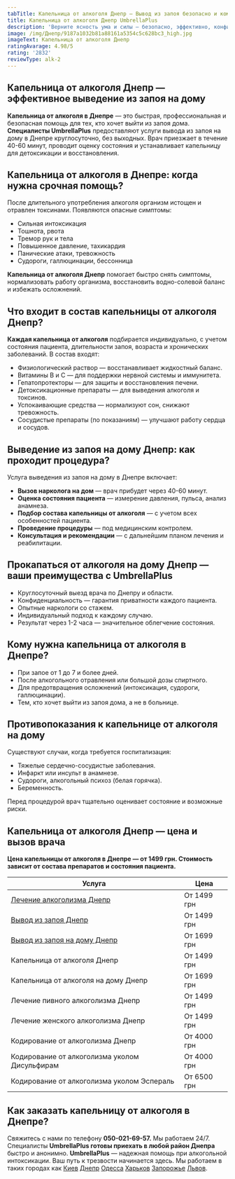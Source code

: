 ```yaml
---
tabTitle: Капельница от алкоголя Днепр — Вывод из запоя безопасно и комфортно
title: Капельница от алкоголя Днепр UmbrellaPlus
description: 'Верните ясность ума и силы — безопасно, эффективно, конфиденциально!'
image: /img/Днепр/9187a1032b81a88161a5354c5c628bc3_high.jpg
imageText: Капельница от алкоголя Днепр
ratingAvarage: 4.98/5
rating: '2832'
reviewType: alk-2
---
```


## Капельница от алкоголя Днепр — эффективное выведение из запоя на дому

**Капельница от алкоголя в Днепре** — это быстрая, профессиональная и безопасная помощь для тех, кто хочет выйти из запоя дома. **Специалисты UmbrellaPlus** предоставляют услуги вывода из запоя на дому в Днепре круглосуточно, без выходных. Врач приезжает в течение 40-60 минут, проводит оценку состояния и устанавливает капельницу для детоксикации и восстановления.

## Капельница от алкоголя в Днепре: когда нужна срочная помощь?

После длительного употребления алкоголя организм истощен и отравлен токсинами. Появляются опасные симптомы:

* Сильная интоксикация
* Тошнота, рвота
* Тремор рук и тела
* Повышенное давление, тахикардия
* Панические атаки, тревожность
* Судороги, галлюцинации, бессонница

**Капельница от алкоголя Днепр** помогает быстро снять симптомы, нормализовать работу организма, восстановить водно-солевой баланс и избежать осложнений.

## Что входит в состав капельницы от алкоголя Днепр?

**Каждая капельница от алкоголя** подбирается индивидуально, с учетом состояния пациента, длительности запоя, возраста и хронических заболеваний. В состав входят:

* Физиологический раствор — восстанавливает жидкостный баланс.
* Витамины B и C — для поддержки нервной системы и иммунитета.
* Гепатопротекторы — для защиты и восстановления печени.
* Детоксикационные препараты — для выведения алкоголя и токсинов.
* Успокаивающие средства — нормализуют сон, снижают тревожность.
* Сосудистые препараты (по показаниям) — улучшают работу сердца и сосудов.

## Выведение из запоя на дому Днепр: как проходит процедура?

Услуга выведения из запоя на дому в Днепре включает:

* **Вызов нарколога на дом** — врач прибудет через 40-60 минут.
* **Оценка состояния пациента** — измерение давления, пульса, анализ анамнеза.
* **Подбор состава капельницы от алкоголя** — с учетом всех особенностей пациента.
* **Проведение процедуры** — под медицинским контролем.
* **Консультация и рекомендации** — с дальнейшим планом лечения и реабилитации.

## Прокапаться от алкоголя на дому Днепр — ваши преимущества с UmbrellaPlus

* Круглосуточный выезд врача по Днепру и области.
* Конфиденциальность — гарантия приватности каждого пациента.
* Опытные наркологи со стажем.
* Индивидуальный подход к каждому случаю.
* Результат через 1-2 часа — значительное облегчение состояния.

## Кому нужна капельница от алкоголя в Днепре?

* При запое от 1 до 7 и более дней.
* После алкогольного отравления или большой дозы спиртного.
* Для предотвращения осложнений (интоксикация, судороги, галлюцинации).
* Тем, кто хочет выйти из запоя дома, а не в больнице.

## Противопоказания к капельнице от алкоголя на дому

Существуют случаи, когда требуется госпитализация:

* Тяжелые сердечно-сосудистые заболевания.
* Инфаркт или инсульт в анамнезе.
* Судороги, алкогольный психоз (белая горячка).
* Беременность.

Перед процедурой врач тщательно оценивает состояние и возможные риски.

## Капельница от алкоголя Днепр — цена и вызов врача

**Цена капельницы от алкоголя в Днепре — от 1499 грн. Стоимость зависит от состава препаратов и состояния пациента.**

| Услуга                                                                                            | Цена        |
| ------------------------------------------------------------------------------------------------- | ----------- |
| [Лечение алкоголизма Днепр](https://umbrella-plus.com.ua/dnepr/lechenie-alkogolizma-dnepr/)       | От 1499 грн |
| [Вывод из запоя Днепр](https://umbrella-plus.com.ua/dnepr/vivod-iz-zapoia-dnepr/)                 | От 1499 грн |
| [Вывод из запоя на дому Днепр](https://umbrella-plus.com.ua/dnepr/vivod-iz-zapoia-na-domy-dnepr/) | От 1699 грн |
| Капельница от алкоголя Днепр                                                                      | От 1499 грн |
| Капельница от алкоголя на дому Днепр                                                              | От 1699 грн |
| Лечение пивного алкоголизма Днепр                                                                 | От 1499 грн |
| Лечение женского алкоголизма Днепр                                                                | От 1499 грн |
| Кодирование от алкоголизма Днепр                                                                  | От 4000 грн |
| Кодирование от алкоголизма уколом Дисульфирам                                                     | От 4000 грн |
| Кодирование от алкоголизма уколом Эспераль                                                        | От 6500 грн |

## Как заказать капельницу от алкоголя в Днепре?

Свяжитесь с нами по телефону **050-021-69-57.** Мы работаем 24/7.
Специалисты **UmbrellaPlus готовы приехать в любой район Днепра** быстро и анонимно.
**UmbrellaPlus** — надежная помощь при алкогольной интоксикации. Ваш путь к трезвости начинается здесь.
Мы работаем в таких городах как [Киев](https://umbrella-plus.com.ua/kiev/) [Днепр](https://umbrella-plus.com.ua/dnepr/) [Одесса](https://umbrella-plus.com.ua/lechenie-alc/) [Харьков](https://umbrella-plus.com.ua/kharkiv/) [Запорожье](https://umbrella-plus.com.ua/zaporozie/) [Львов](https://umbrella-plus.com.ua/lviv/).
